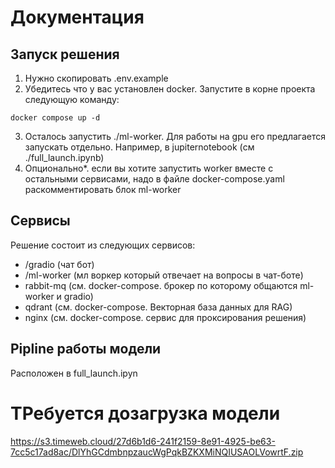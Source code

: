 # Документация

## Запуск решения

1) Нужно скопировать .env.example
2) Убедитесь что у вас установлен docker. Запустите в корне проекта следующую команду: 
```
docker compose up -d
```
3) Осталось запустить ./ml-worker. Для работы на gpu его предлагается запускать отдельно.
Например, в jupiternotebook (см ./full_launch.ipynb)
4) Опционально*. если вы хотите запустить worker вместе с остальными сервисами, надо в файле docker-compose.yaml 
раскомментировать блок ml-worker

## Сервисы

Решение состоит из следующих сервисов:
- /gradio (чат бот)
- /ml-worker (мл воркер который отвечает на вопросы в чат-боте)
- rabbit-mq (см. docker-compose. брокер по которому общаются ml-worker и gradio)
- qdrant (см. docker-compose. Векторная база данных для RAG)
- nginx (см. docker-compose. сервис для проксирования решения)

## Pipline работы модели

Расположен в full_launch.ipyn


# ТРебуется дозагрузка модели

https://s3.timeweb.cloud/27d6b1d6-241f2159-8e91-4925-be63-7cc5c17ad8ac/DlYhGCdmbnpzaucWgPqkBZKXMiNQIUSAOLVowrtF.zip
